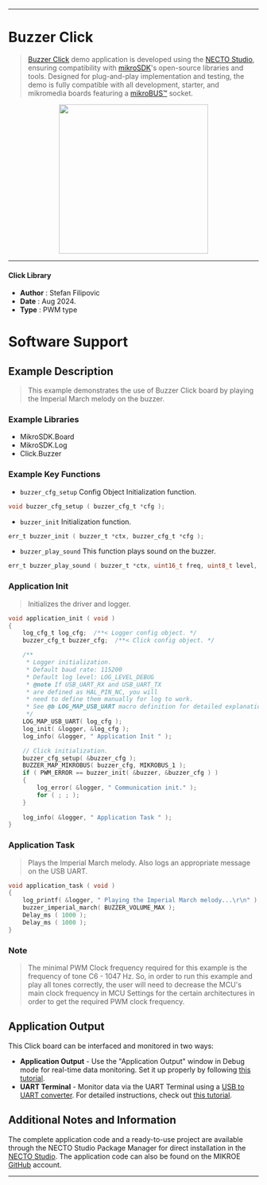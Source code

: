 
---
# Buzzer Click

> [Buzzer Click](https://www.mikroe.com/?pid_product=MIKROE-6370) demo application is developed using
the [NECTO Studio](https://www.mikroe.com/necto), ensuring compatibility with [mikroSDK](https://www.mikroe.com/mikrosdk)'s
open-source libraries and tools. Designed for plug-and-play implementation and testing, the demo is fully compatible with
all development, starter, and mikromedia boards featuring a [mikroBUS&trade;](https://www.mikroe.com/mikrobus) socket.

<p align="center">
  <img src="https://www.mikroe.com/?pid_product=MIKROE-6370&image=1" height=300px>
</p>

---

#### Click Library

- **Author**        : Stefan Filipovic
- **Date**          : Aug 2024.
- **Type**          : PWM type

# Software Support

## Example Description

> This example demonstrates the use of Buzzer Click board by playing the Imperial March melody on the buzzer.

### Example Libraries

- MikroSDK.Board
- MikroSDK.Log
- Click.Buzzer

### Example Key Functions

- `buzzer_cfg_setup` Config Object Initialization function.
```c
void buzzer_cfg_setup ( buzzer_cfg_t *cfg );
```

- `buzzer_init` Initialization function.
```c
err_t buzzer_init ( buzzer_t *ctx, buzzer_cfg_t *cfg );
```

- `buzzer_play_sound` This function plays sound on the buzzer.
```c
err_t buzzer_play_sound ( buzzer_t *ctx, uint16_t freq, uint8_t level, uint16_t duration );
```

### Application Init

> Initializes the driver and logger.

```c
void application_init ( void )
{
    log_cfg_t log_cfg;  /**< Logger config object. */
    buzzer_cfg_t buzzer_cfg;  /**< Click config object. */

    /** 
     * Logger initialization.
     * Default baud rate: 115200
     * Default log level: LOG_LEVEL_DEBUG
     * @note If USB_UART_RX and USB_UART_TX 
     * are defined as HAL_PIN_NC, you will 
     * need to define them manually for log to work. 
     * See @b LOG_MAP_USB_UART macro definition for detailed explanation.
     */
    LOG_MAP_USB_UART( log_cfg );
    log_init( &logger, &log_cfg );
    log_info( &logger, " Application Init " );

    // Click initialization.
    buzzer_cfg_setup( &buzzer_cfg );
    BUZZER_MAP_MIKROBUS( buzzer_cfg, MIKROBUS_1 );
    if ( PWM_ERROR == buzzer_init( &buzzer, &buzzer_cfg ) )
    {
        log_error( &logger, " Communication init." );
        for ( ; ; );
    }
    
    log_info( &logger, " Application Task " );
}
```

### Application Task

> Plays the Imperial March melody. Also logs an appropriate message on the USB UART.

```c
void application_task ( void )
{
    log_printf( &logger, " Playing the Imperial March melody...\r\n" );
    buzzer_imperial_march( BUZZER_VOLUME_MAX ); 
    Delay_ms ( 1000 );
    Delay_ms ( 1000 );
}
```

### Note

> The minimal PWM Clock frequency required for this example is the frequency of tone C6 - 1047 Hz. 
So, in order to run this example and play all tones correctly, the user will need to decrease 
the MCU's main clock frequency in MCU Settings for the certain architectures
in order to get the required PWM clock frequency.

## Application Output

This Click board can be interfaced and monitored in two ways:
- **Application Output** - Use the "Application Output" window in Debug mode for real-time data monitoring.
Set it up properly by following [this tutorial](https://www.youtube.com/watch?v=ta5yyk1Woy4).
- **UART Terminal** - Monitor data via the UART Terminal using
a [USB to UART converter](https://www.mikroe.com/click/interface/usb?interface*=uart,uart). For detailed instructions,
check out [this tutorial](https://help.mikroe.com/necto/v2/Getting%20Started/Tools/UARTTerminalTool).

## Additional Notes and Information

The complete application code and a ready-to-use project are available through the NECTO Studio Package Manager for 
direct installation in the [NECTO Studio](https://www.mikroe.com/necto). The application code can also be found on
the MIKROE [GitHub](https://github.com/MikroElektronika/mikrosdk_click_v2) account.

---
